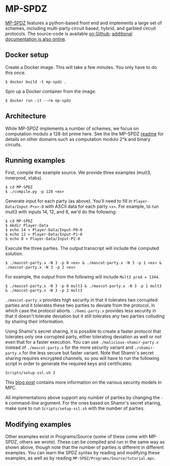# MP-SPDZ

[MP-SPDZ](https://github.com/data61/MP-SPDZ) features a python-based front end and implements a large set of schemes, including multi-party circuit based, hybrid, and garbled circuit protocols. The source-code is available [on Github](https://github.com/data61/MP-SPDZ); [additional documentation is also online](https://mp-spdz.readthedocs.io/en/latest/).

## Docker setup

Create a Docker image. This will take a few minutes. You only have to do this
once.
```
$ docker build -t mp-spdz .
```

Spin up a Docker container from the image.
```
$ docker run -it --rm mp-spdz
```

## Architecture

While MP-SPDZ implements a number of schemes, we focus on computation
modulo a 128-bit prime here. See the the MP-SPDZ
[readme](https://github.com/data61/MP-SPDZ) for details on other
domains such as computation modulo 2^k and binary circuits.

## Running examples

First, compile the example source. We provide three examples (mult3, innerprod,
xtabs).
```
$ cd MP-SPDZ
$ ./compile.py -p 128 <ex>
```

Generate input for each party (as above).
You'll need to fill in `Player-Data/Input-P<x>-0` with ASCII data for each party
`<x>`.
For example, to run mult3 with inputs 14, 12, and 8, we'd do the following:
```
$ cd MP-SPDZ
$ mkdir Player-Data
$ echo 14 > Player-Data/Input-P0-0
$ echo 12 > Player-Data/Input-P1-0
$ echo 8 > Player-Data/Input-P2-0
```

Execute the three parties. The output transcript will include the
computed solution.
```
$ ./mascot-party.x -N 3 -p 0 <ex> & ./mascot-party.x -N 3 -p 1 <ex> & ./mascot-party.x -N 3 -p 2 <ex>
```

For example, the output from the following will include `Mult3 prod = 1344`.
```
$ ./mascot-party.x -N 3 -p 0 mult3 & ./mascot-party.x -N 3 -p 1 mult3 & ./mascot-party.x -N 3 -p 2 mult3
```

`./mascot-party.x` provides high security in that it tolerates two
corrupted parties and it tolerates these two parties to deviate from
the protocol, in which case the protocol aborts. `./hemi-party.x`
provides less security in that it doesn't tolerate deviation but it
still tolerates any two parties colluding by sharing their information.

Using Shamir's secret
sharing, it is possible to create a faster protocol that tolerates
only one corrupted party, either tolerating deviation as well or not
even that for a faster execution. You can use
`./malicious-shamir-party.x` instead of `./mascot-party.x` for the
more security variant and `./shamir-party.x` for the less secure but
faster variant. Note that Shamir's secret sharing requires encrypted
channels, so you will have to run the following script in order to
generate the required keys and certificates:
```
Scripts/setup-ssl.sh 3
```

This [blog
post](https://sharemind.cyber.ee/the-many-flavours-of-multiparty-computation)
contains more information on the various security models in MPC.

All implementations above support any number of parties by changing
the `-N` command-line argument. For the ones based on Shamir's secret
sharing, make sure to run `Scripts/setup-ssl.sh` with the number of parties.

## Modifying examples

Other examples exist in Programs/Source (some of these come with MP-SPDZ, others we wrote). These can be compiled and run in the same way as shown above, though note that the number of parties is different in different examples. You can learn the SPDZ syntax by reading and modifying these examples, as well as by reading `MP-SPDZ/Programs/Source/tutorial.mpc`.
